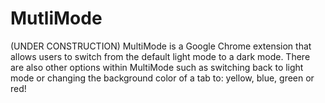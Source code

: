 # MutliMode
(UNDER CONSTRUCTION) MultiMode is a Google Chrome extension that allows users to switch from the default light mode to a dark mode. There are also other options within MultiMode such as switching back to light mode or changing the background color of a tab to: yellow, blue, green or red!
